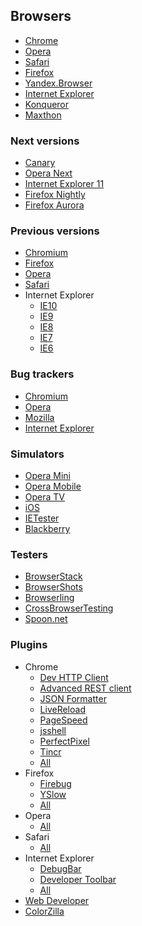## Browsers

* [Chrome](https://www.google.com/intl/en/chrome/browser/)
* [Opera](http://www.opera.com/)
* [Safari](http://support.apple.com/downloads#safari)
* [Firefox](http://www.mozilla.org/en-US/firefox/new/)
* [Yandex.Browser](http://browser.yandex.com/)
* [Internet Explorer](http://windows.microsoft.com/en-us/internet-explorer/download-ie)
* [Konqueror](http://www.konqueror.org/download/)
* [Maxthon](http://www.maxthon.com/)

### Next versions

* [Canary](https://www.google.com/intl/en/chrome/browser/canary.html)
* [Opera Next](http://www.opera.com/computer/next)
* [Internet Explorer 11](http://windows.microsoft.com/en-us/internet-explorer/ie-11-worldwide-languages)
* [Firefox Nightly](http://nightly.mozilla.org/)
* [Firefox Aurora](http://www.mozilla.org/en-US/firefox/aurora/)

### Previous versions

* [Chromium](http://commondatastorage.googleapis.com/chromium-browser-continuous/index.html)
* [Firefox](http://ftp.mozilla.org/pub/mozilla.org/firefox/releases/)
* [Opera](http://arc.opera.com/pub/opera/)
* [Safari](http://support.apple.com/downloads#safari)
* Internet Explorer
    * [IE10](http://windows.microsoft.com/en-us/internet-explorer/ie-10-worldwide-languages)
    * [IE9](http://windows.microsoft.com/en-us/internet-explorer/ie-9-worldwide-languages)
    * [IE8](http://windows.microsoft.com/en-us/internet-explorer/ie-8-worldwide-languages)
    * [IE7](http://www.microsoft.com/en-us/download/internet-explorer-7-details.aspx)
    * [IE6](http://www.microsoft.com/en-us/download/details.aspx?id=1)

### Bug trackers

* [Chromium](https://code.google.com/p/chromium/issues/list)
* [Opera](https://bugs.opera.com/secure/Dashboard.jspa)
* [Mozilla](https://bugzilla.mozilla.org/)
* [Internet Explorer](https://connect.microsoft.com/site/sitehome.aspx?SiteID=136)

### Simulators

* [Opera Mini](http://www.opera.com/developer/opera-mini-simulator)
* [Opera Mobile](http://www.opera.com/developer/mobile-emulator)
* [Opera TV](http://www.operasoftware.com/products/tv-emulator)
* [iOS](https://developer.apple.com/devcenter/ios/index.action)
* [IETester](http://my-debugbar.com/wiki/IETester/HomePage)
* [Blackberry](http://us.blackberry.com/sites/developers/resources/simulators.html)

### Testers

* [BrowserStack](http://www.browserstack.com/)
* [BrowserShots](http://browsershots.org/)
* [Browserling](https://browserling.com/)
* [CrossBrowserTesting](http://crossbrowsertesting.com/)
* [Spoon.net](http://spoon.net/browsers)

### Plugins

* Chrome
    * [Dev HTTP Client](https://chrome.google.com/webstore/detail/dev-http-client/aejoelaoggembcahagimdiliamlcdmfm)
    * [Advanced REST client](https://chrome.google.com/webstore/detail/advanced-rest-client/hgmloofddffdnphfgcellkdfbfbjeloo)
    * [JSON Formatter](https://chrome.google.com/webstore/detail/json-formatter/pblpfhfcojodgcifojnofommahgbaple)
    * [LiveReload](https://chrome.google.com/webstore/detail/livereload/jnihajbhpnppcggbcgedagnkighmdlei?hl=en)
    * [PageSpeed](https://chrome.google.com/webstore/detail/pagespeed-insights-by-goo/gplegfbjlmmehdoakndmohflojccocli?hl=en)
    * [jsshell](https://chrome.google.com/webstore/detail/jsshell/kmgmkbicahmbceidoidjbkbpkfogaldh?hl=en)
    * [PerfectPixel](https://chrome.google.com/webstore/detail/perfectpixel-by-welldonec/dkaagdgjmgdmbnecmcefdhjekcoceebi?hl=en)
    * [Tincr](http://tin.cr/)
    * [All](https://chrome.google.com/webstore/category/ext/11-web-development)
* Firefox
    * [Firebug](http://getfirebug.com/)
    * [YSlow](https://addons.mozilla.org/en-US/firefox/addon/yslow/?src=search)
    * [All](https://addons.mozilla.org/en-US/firefox/)
* Opera
    * [All](https://addons.opera.com/en/extensions/)
* Safari
    * [All](http://extensions.apple.com/)
* Internet Explorer
    * [DebugBar](http://www.debugbar.com/)
    * [Developer Toolbar](http://www.microsoft.com/downloads/details.aspx?familyid=e59c3964-672d-4511-bb3e-2d5e1db91038&displaylang=en)
    * [All](http://www.iegallery.com/Addons)
* [Web Developer](http://chrispederick.com/work/web-developer/)
* [ColorZilla](http://www.colorzilla.com/)